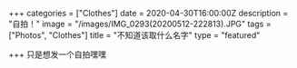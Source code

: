 +++
categories = ["Clothes"]
date = 2020-04-30T16:00:00Z
description = "自拍！"
image = "/images/IMG_0293(20200512-222813).JPG"
tags = ["Photos", "Clothes"]
title = "不知道该取什么名字"
type = "featured"

+++
只是想发一个自拍嘿嘿